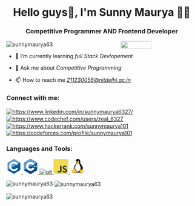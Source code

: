 <h1 align="center">Hello guys👋, I'm Sunny Maurya 👨‍💻</h1>
<h3 align="center"> Competitive Programmer AND  Frontend Developer</h3>
<img align="right" height="40%"  width="40%" src="https://imgs.search.brave.com/4gKc7-8frHIYB1y_6aGRfsgAU-voeH9EguF3lFXmKsI/rs:fit:800:600:1/g:ce/aHR0cHM6Ly9jZG4u/ZHJpYmJibGUuY29t/L3VzZXJzLzIzOTc1/NS9zY3JlZW5zaG90/cy8zMDE5ODI0L2Rh/dmVfY29kaW5nX2Ry/aWJiYmxlLmdpZg.gif">
<p align="left"> <img src="https://komarev.com/ghpvc/?username=sunnymaurya63&label=Profile%20views&color=0e75b6&style=flat" alt="sunnymaurya63" /> </p>

- 🌱 I’m currently learning *full Stack Devlopement*

- 💬 Ask me about *Competitive Programming*

- 📫 How to reach me *211230056@nitdelhi.ac.in*

<h3 align="left">Connect with me:</h3>
<p align="left">
<a href="https://www.linkedin.com/in/sunnymaurya6327/" target="blank"><img align="center" src="https://raw.githubusercontent.com/rahuldkjain/github-profile-readme-generator/master/src/images/icons/Social/linked-in-alt.svg" alt="https://www.linkedin.com/in/sunnymaurya6327/" height="30" width="40" /></a>
<a href="https://www.codechef.com/users/zeal_6327" target="blank"><img align="center" src="https://cdn.jsdelivr.net/npm/simple-icons@3.1.0/icons/codechef.svg" alt="https://www.codechef.com/users/zeal_6327" height="30" width="40" /></a>
<a href="https://www.hackerrank.com/sunnymaurya101" target="blank"><img align="center" src="https://raw.githubusercontent.com/rahuldkjain/github-profile-readme-generator/master/src/images/icons/Social/hackerrank.svg" alt="https://www.hackerrank.com/sunnymaurya101" height="30" width="40" /></a>
<a href="https://codeforces.com/profile/sunnymaurya101" target="blank"><img align="center" src="https://raw.githubusercontent.com/rahuldkjain/github-profile-readme-generator/master/src/images/icons/Social/codeforces.svg" alt="https://codeforces.com/profile/sunnymaurya101" height="30" width="40" /></a>
</p>

<h3 align="left">Languages and Tools:</h3>
<p align="left"> <a href="https://www.cprogramming.com/" target="_blank" rel="noreferrer"> <img src="https://raw.githubusercontent.com/devicons/devicon/master/icons/c/c-original.svg" alt="c" width="40" height="40"/> </a> <a href="https://www.w3schools.com/cpp/" target="_blank" rel="noreferrer"> <img src="https://raw.githubusercontent.com/devicons/devicon/master/icons/cplusplus/cplusplus-original.svg" alt="cplusplus" width="40" height="40"/> </a> <a href="https://git-scm.com/" target="_blank" rel="noreferrer"> <img src="https://www.vectorlogo.zone/logos/git-scm/git-scm-icon.svg" alt="git" width="40" height="40"/> </a> <a href="https://developer.mozilla.org/en-US/docs/Web/JavaScript" target="_blank" rel="noreferrer"> <img src="https://raw.githubusercontent.com/devicons/devicon/master/icons/javascript/javascript-original.svg" alt="javascript" width="40" height="40"/> </a> <a href="https://www.linux.org/" target="_blank" rel="noreferrer"> <img src="https://raw.githubusercontent.com/devicons/devicon/master/icons/linux/linux-original.svg" alt="linux" width="40" height="40"/> </a> </p>

<p><img align="left" src="https://github-readme-stats.vercel.app/api/top-langs?username=sunnymaurya63&show_icons=true&locale=en&layout=compact" alt="sunnymaurya63" /></p>

<p>&nbsp;<img align="center" src="https://github-readme-stats.vercel.app/api?username=sunnymaurya63&show_icons=true&locale=en" alt="sunnymaurya63" /></p>

<p><img align="center" src="https://github-readme-streak-stats.herokuapp.com/?user=sunnymaurya63&" alt="sunnymaurya63" /></p>
